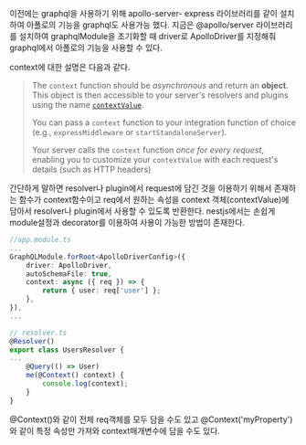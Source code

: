 이전에는 graphql을 사용하기 위해 apollo-server- express 라이브러리를 같이 설치하여 아폴로의 기능을 graphql도 사용가능 했다. 지금은 @apollo/server 라이브러리를 설치하여 graphqlModule을 초기화할 때 driver로 ApolloDriver를 지정해줘 graphql에서 아폴로의 기능을 사용할 수 있다.

context에 대한 설명은 다음과 같다.
>The `context` function should be _asynchronous_ and return an **object**. This object is then accessible to your server's resolvers and plugins using the name [`contextValue`](https://www.apollographql.com/docs/apollo-server/data/context/#the-contextvalue-object).
>
>You can pass a `context` function to your integration function of choice (e.g., `expressMiddleware` or `startStandaloneServer`).
>
>Your server calls the `context` function _once for every request_, enabling you to customize your `contextValue` with each request's details (such as HTTP headers)

간단하게 말하면 resolver나 plugin에서 request에 담긴 것을 이용하기 위해서 존재하는 함수가 context함수이고 req에서 원하는 속성을 context 객체(contextValue)에 담아서 resolver나 plugin에서 사용할 수 있도록 반환한다. 
nestjs에서는 손쉽게 module설정과 decorator를 이용하여 사용이 가능한 방법이 존재한다.

```ts
//app.module.ts
...
GraphQLModule.forRoot<ApolloDriverConfig>({
	driver: ApolloDriver,
	autoSchemaFile: true,
	context: async ({ req }) => {
		return { user: req['user'] };
	},
}),
...
```

```ts
// resolver.ts
@Resolver()
export class UsersResolver {
...
	@Query(() => User)
	me(@Context() context) {
		console.log(context);
	}
}
```
@Context()와 같이 전체 req객체를 모두 담을 수도 있고 @Context('myProperty')와 같이 특정 속성만 가져와 context매개변수에 담을 수도 있다.